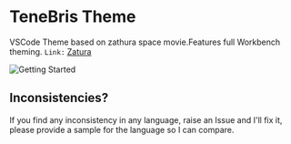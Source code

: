 # TeneBris Theme

VSCode Theme based on zathura space movie.Features full Workbench theming.
```Link:``` [Zatura](https://huggingface.co/spaces/yaksh1/Zathura)

![Getting Started](./screenshot.png)

## Inconsistencies?
If you find any inconsistency in any language, raise an Issue and I'll fix it, please provide a sample for the language so I can compare.

